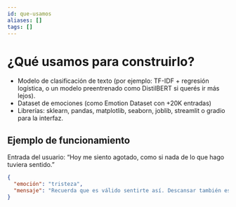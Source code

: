 ```yaml
---
id: que-usamos
aliases: []
tags: []
---
```


# ¿Qué usamos para construirlo?

- Modelo de clasificación de texto (por ejemplo: TF-IDF + regresión logística,
  o un modelo preentrenado como DistilBERT si querés ir más lejos).
- Dataset de emociones (como Emotion Dataset con +20K entradas)
- Librerías: sklearn, pandas, matplotlib, seaborn, joblib, streamlit o gradio para
  la interfaz.

## Ejemplo de funcionamiento

Entrada del usuario:
“Hoy me siento agotado, como si nada de lo que hago tuviera sentido.”

```json
{
  "emoción": "tristeza",
  "mensaje": "Recuerda que es válido sentirte así. Descansar también es avanzar."
}
```
